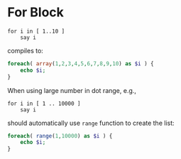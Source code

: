 For Block
===========

```
for i in [ 1..10 ]
	say i
```

compiles to:

```php
foreach( array(1,2,3,4,5,6,7,8,9,10) as $i ) {
	echo $i;
}
```

When using large number in dot range, e.g.,

```
for i in [ 1 .. 10000 ]
	say i
```

should automatically use `range` function to create the list:

```php
foreach( range(1,10000) as $i ) {
	echo $i;
}
```







